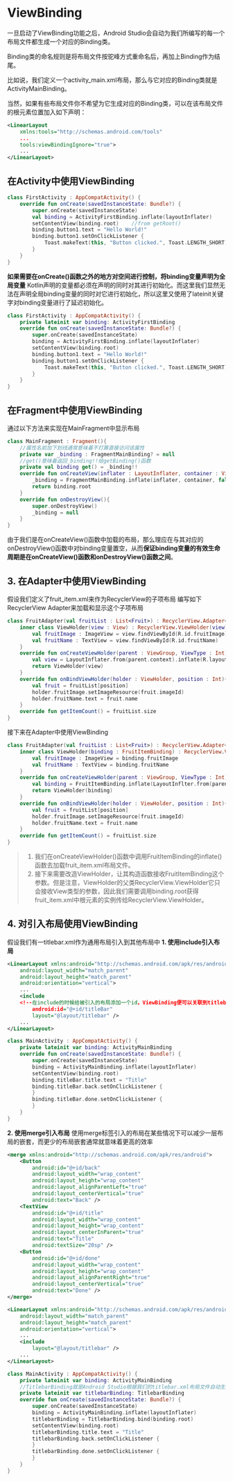 # ViewBinding
一旦启动了ViewBinding功能之后，Android Studio会自动为我们所编写的每一个布局文件都生成一个对应的Binding类。

Binding类的命名规则是将布局文件按驼峰方式重命名后，再加上Binding作为结尾。

比如说，我们定义一个activity_main.xml布局，那么与它对应的Binding类就是ActivityMainBinding。

当然，如果有些布局文件你不希望为它生成对应的Binding类，可以在该布局文件的根元素位置加入如下声明：
```xml
<LinearLayout
    xmlns:tools="http://schemas.android.com/tools"
    ...
    tools:viewBindingIgnore="true">
    ...
</LinearLayout>
```
## 在Activity中使用ViewBinding
```kotlin
class FirstActivity : AppCompatActivity() {
    override fun onCreate(savedInstanceState: Bundle?) {
        super.onCreate(savedInstanceState)
        val binding = ActivityFirstBinding.inflate(layoutInflater)
        setContentView(binding.root)    //from getRoot()
        binding.button1.text = "Hello World!"
        binding.button1.setOnClickListener {
            Toast.makeText(this, "Button clicked.", Toast.LENGTH_SHORT).show()
        }
    }
}
```
**如果需要在onCreate()函数之外的地方对空间进行控制，将binding变量声明为全局变量**
Kotlin声明的变量都必须在声明的同时对其进行初始化。而这里我们显然无法在声明全局binding变量的同时对它进行初始化，所以这里又使用了lateinit关键字对binding变量进行了延迟初始化。
```kotlin
class FirstActivity : AppCompatActivity() {
    private lateinit var binding: ActivityFirstBinding
    override fun onCreate(savedInstanceState: Bundle?) {
        super.onCreate(savedInstanceState)
        binding = ActivityFirstBinding.inflate(layoutInflater)
        setContentView(binding.root)
        binding.button1.text = "Hello World!"
        binding.button1.setOnClickListener {
            Toast.makeText(this, "Button clicked.", Toast.LENGTH_SHORT).show()
        }
    }
}
```

## 在Fragment中使用ViewBinding
通过以下方法来实现在MainFragment中显示布局
```kotlin
class MainFragment : Fragment(){
    //属性名前加下划线通常意味着不打算直接访问该属性
    private var _binding : FragmentMainBinding? = null
    //get()意味着返回_binding!!给getBinding()函数
    private val binding get() = _binding!!
    override fun onCreateView(inflater : LayoutInflater, container : ViewGroup?, savedInstanceState : Bundle?) : View{
        _binding = FragmentMainBinding.inflate(inflater, container, false)
        return binding.root
    }
    override fun onDestroyView(){
        super.onDestroyView()
        _binding = null
    }
}
```
由于我们是在onCreateView()函数中加载的布局，那么理应在与其对应的onDestroyView()函数中对binding变量置空，从而**保证binding变量的有效生命周期是在onCreateView()函数和onDestroyView()函数之间**。

## 3. 在Adapter中使用ViewBinding
假设我们定义了fruit_item.xml来作为RecyclerView的子项布局
编写如下RecyclerView Adapter来加载和显示这个子项布局
```kotlin
class FruitAdapter(val fruitList : List<Fruit>) : RecyclerView.Adapter<FruitAdapter.ViewHolder>(){
    inner class ViewHolder(view : View) : RecyclerView.ViewHolder(view){
        val fruitImage : ImageView = view.findViewById(R.id.fruitImage)
        val fruitName : TextView = view.findViewById(R.id.fruitName)
    }
    override fun onCreateViewHolder(parent : ViewGroup, ViewType : Int) : ViewHolder{
        val view = LayoutInflater.from(parent.context).inflate(R.layout.fruit_item, parent, false)
        return ViewHolder(view)
    }
    override fun onBindViewHolder(holder : ViewHolder, position : Int){
        val fruit = fruitList[position]
        holder.fruitImage.setImageResource(fruit.imageId)
        holder.fruitName.text = fruit.name
    }
    override fun getItemCount() = fruitList.size
}
```
接下来在Adapter中使用ViewBinding
```kotlin
class FruitAdapter(val fruitList : List<Fruit>) : RecyclerView.Adapter<FruitAdapter.ViewHolder>(){
    inner class ViewHolder(binding : FruitItemBinding) : RecyclerView.ViewHolder(binding.root){
        val fruitImage : ImageView = binding.fruitImage
        val fruitName : TextView = binding.fruitName
    }
    override fun onCreateViewHolder(parent : ViewGroup, ViewType : Int) : ViewHolder{
        val binding = FruitItemBinding.inflate(LayoutInflter.from(parent.context), parent, false)
        return ViewHolder(binding)
    }
    override fun onBindViewHolder(holder : ViewHolder, position : Int){
        val fruit = fruitList[position]
        holder.fruitImage.setImageResource(fruit.imageId)
        holder.fruitName.text = fruit.name
    }
    override fun getItemCount() = fruitList.size
}
```
> 1. 我们在onCreateViewHolder()函数中调用FruitItemBinding的inflate()函数去加载fruit_item.xml布局文件。
> 2. 接下来需要改造ViewHolder，让其构造函数接收FruitItemBinding这个参数。但是注意，ViewHolder的父类RecyclerView.ViewHolder它只会接收View类型的参数，因此我们需要调用binding.root获得fruit_item.xml中根元素的实例传给RecyclerView.ViewHolder。

## 4. 对引入布局使用ViewBinding
假设我们有一titlebar.xml作为通用布局引入到其他布局中
**1. 使用include引入布局**
```xml
<LinearLayout xmlns:android="http://schemas.android.com/apk/res/android"
    android:layout_width="match_parent"
    android:layout_height="match_parent"
    android:orientation="vertical">
    ...
    <include 
    <!--在include的时候给被引入的布局添加一个id，ViewBinding便可以关联到titlebar.xml中的控件-->
        android:id="@+id/titleBar"
        layout="@layout/titlebar" />
    ...
</LinearLayout>
```
```kotlin
class MainActivity : AppCompatActivity() {
    private lateinit var binding: ActivityMainBinding
    override fun onCreate(savedInstanceState: Bundle?) {
        super.onCreate(savedInstanceState)
        binding = ActivityMainBinding.inflate(layoutInflater)
        setContentView(binding.root)
        binding.titleBar.title.text = "Title"
        binding.titleBar.back.setOnClickListener {
        }
        binding.titleBar.done.setOnClickListener {
        }
    }
}
```

**2. 使用merge引入布局**
使用merge标签引入的布局在某些情况下可以减少一层布局的嵌套，而更少的布局嵌套通常就意味着更高的效率
```xml
<merge xmlns:android="http://schemas.android.com/apk/res/android">
    <Button
        android:id="@+id/back"
        android:layout_width="wrap_content"
        android:layout_height="wrap_content"
        android:layout_alignParentLeft="true"
        android:layout_centerVertical="true"
        android:text="Back" />
    <TextView
        android:id="@+id/title"
        android:layout_width="wrap_content"
        android:layout_height="wrap_content"
        android:layout_centerInParent="true"
        android:text="Title"
        android:textSize="20sp" />
    <Button
        android:id="@+id/done"
        android:layout_width="wrap_content"
        android:layout_height="wrap_content"
        android:layout_alignParentRight="true"
        android:layout_centerVertical="true"
        android:text="Done" />
</merge>
```
```xml
<LinearLayout xmlns:android="http://schemas.android.com/apk/res/android"
    android:layout_width="match_parent"
    android:layout_height="match_parent"
    android:orientation="vertical">
    ...
    <include
        layout="@layout/titlebar" />
    ...
</LinearLayout>
```
```kotlin
class MainActivity : AppCompatActivity() {
    private lateinit var binding: ActivityMainBinding
    //TitlebarBinding就是Android Studio根据我们的titlebar.xml布局文件自动生成的Binding类
    private lateinit var titlebarBinding: TitlebarBinding
    override fun onCreate(savedInstanceState: Bundle?) {
        super.onCreate(savedInstanceState)
        binding = ActivityMainBinding.inflate(layoutInflater)
        titlebarBinding = TitlebarBinding.bind(binding.root)
        setContentView(binding.root)
        titlebarBinding.title.text = "Title"
        titlebarBinding.back.setOnClickListener {
        }
        titlebarBinding.done.setOnClickListener {
        }
    }
}
```